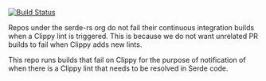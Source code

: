 [![Build Status]][travis]

[Build Status]: https://api.travis-ci.com/serde-rs/clippy-ci.svg?branch=master
[travis]: https://travis-ci.com/serde-rs/clippy-ci

Repos under the serde-rs org do not fail their continuous integration builds
when a Clippy lint is triggered. This is because we do not want unrelated PR
builds to fail when Clippy adds new lints.

This repo runs builds that fail on Clippy for the purpose of notification of
when there is a Clippy lint that needs to be resolved in Serde code.

